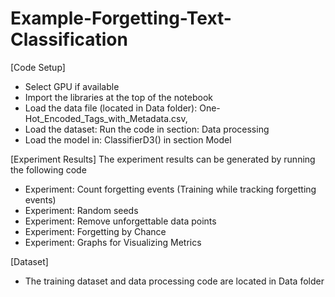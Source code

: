 # Example-Forgetting-Text-Classification

[Code Setup]
- Select GPU if available
- Import the libraries at the top of the notebook
- Load the data file (located in Data folder): One-Hot_Encoded_Tags_with_Metadata.csv, 
- Load the dataset: Run the code in section: Data processing
- Load the model in: ClassifierD3() in section Model


[Experiment Results]
The experiment results can be generated by running the following code
- Experiment: Count forgetting events (Training while tracking forgetting events)
- Experiment: Random seeds
- Experiment: Remove unforgettable data points
- Experiment: Forgetting by Chance
- Experiment: Graphs for Visualizing Metrics

[Dataset]
- The training dataset and data processing code are located in Data folder
